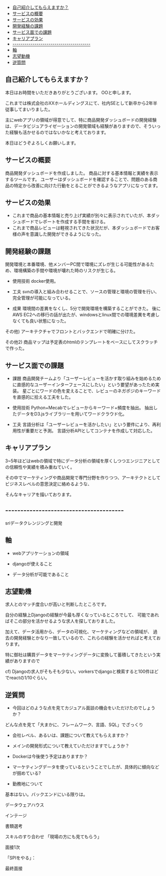 


- [自己紹介してもらえますか？](#自己紹介してもらえますか)
- [サービスの概要](#サービスの概要)
- [サービスの効果](#サービスの効果)
- [開発経験の課題](#開発経験の課題)
- [サービス面での課題](#サービス面での課題)
- [キャリアプラン](#キャリアプラン)
- [---------------------------------------](#---------------------------------------)
- [軸](#軸)
- [志望動機](#志望動機)
- [逆質問](#逆質問)



## 自己紹介してもらえますか？

本日はお時間をいただきありがとうございます。
OOと申します。

これまでは株式会社のXXホールディングスにて、社内SEとして新卒から2年半従事してまいりました。

主にwebアプリの領域が得意でして、特に商品開発ダッシュボードの開発経験は、データビジュアライゼーションの開発領域も経験がありますので、そういった経験も活かせるのではないかなと考えております。

本日はどうぞよろしくお願いします。





## サービスの概要

商品開発ダッシュボードを作成しました。
商品に対する基本情報と実績を表示するツールです。
ユーザーはダッシュボードを確認することで、問題のある商品の特定から改善に向けた行動をとることができるようなアプリになってます。


## サービスの効果

- これまで商品の基本情報と売り上げ実績が別々に表示されていたが、本ダッシュボードでレポートを作成する手間を省ける。
- これまで商品レビューは軽視されてきた状況だが、本ダッシュボードでお客様の声を意識した開発ができるようになった。


## 開発経験の課題

開発環境と本番環境、他メンバーPC間で環境にズレが生じる可能性があるため、環境構築の手間や環境が壊れた時のリスクが生じる。

- 使用技術
docker使用。

- 工夫
svnの導入と組み合わせることで、ソースの管理と環境の管理を行い、完全管理が可能になっている。

- 成果
環境間の差異をなくし、5分で開発環境を構築することができた。
後にAWS EC2への移行の話が出たが、windowsとlinux間での環境差異を考慮しなくても良い状態になった。


その他) アーキテクチャでフロントとバックエンドで明確に分けた。

その他2) 商品マップは予定表のhtmlのテンプレートをベースにしてスクラッチで作った。



## サービス面での課題

- 課題
商品開発チームより「ユーザーレビューを活かす取り組みを始めるために直感的なユーザーインターフェースにしたい」という要望があったため実装。
星ごとにワードの色を変えることで、レビューのネガポジのキーワードを直感的に拾える工夫をした。

- 使用技術
Python+Mecabでレビューからキーワード+頻度を抽出。
抽出したデータをD3.jsライブラリーを用いてワードクラウド化。

- 工夫
言語分析は「ユーザーレビューを活かしたい」という要件により、再利用性が重要だと予測。
言語分析APIとしてコンテナを作成して対応した。


## キャリアプラン

3~5年ほどはwebの領域で特にデータ分析の領域を厚くしつつエンジニアとしての信頼性や実績を積み重ねていく。

その中でマーケティングや商品開発で専門分野を作りつつ、アーキテクトとしてビジネスレベルの意思決定に絡めるような、

そんなキャリアを描いております。



## ---------------------------------------


sriデータクレンジングと開発

## 軸

- webアプリケーションの領域

- djangoが使えること

- データ分析が可能であること



## 志望動機

求人とのマッチ度合いが高いと判断したところです。

自分の経験上Djangoの経験が今最も厚くなっているところでして、
可能であればそこの部分を活かせるような求人を探しておりました。

加えて、データ活用から、データの可視化、マーケティングなどの領域が、
過去の開発経験とかなり一致しているので、これらの経験を活かせればと考えております。

特に御社は購買データをマーケティングデータに変換して蓄積してきたという実績がありますので

cf) Djangoの求人がそもそも少ない。vorkersでdjangoと検索すると100件ほどでreactの1/10ぐらい。


## 逆質問

- 今回はどのような点を見てカジュアル面談の機会をいただけたのでしょうか？

どんな点を見て「大まかに、フレームワーク、言語、SQL」でざっくり


- 会社レベル、あるいは、課題について教えてもらえますか？





- メインの開発形式について教えていただけますでしょうか？

- Dockerは今後使う予定はありますか？



- マーケティングデータを使っているということでしたが、具体的に傾向などが掴めている?


- 勤務地について

基本はない。バックエンドにいる限りは。

データウェアハウス

インテージ









書類選考

スキルのすり合わせ
「現場の方にも見てもらう」


面接1次


「SPIをやる」：


最終面接





